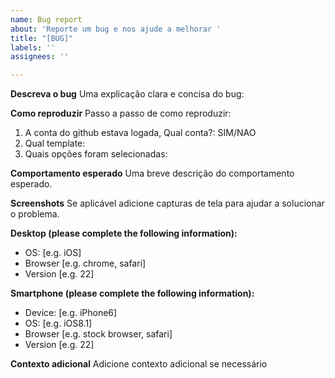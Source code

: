 ```yaml
---
name: Bug report
about: 'Reporte um bug e nos ajude a melhorar '
title: "[BUG]"
labels: ''
assignees: ''

---
```


**Descreva o bug**
Uma explicação clara e concisa do bug: 

**Como reproduzir**
Passo a passo de como reproduzir:
1. A conta do github estava logada, Qual conta?: SIM/NAO
2. Qual template:
3. Quais opções foram selecionadas:


**Comportamento esperado**
Uma breve descrição do comportamento esperado.

**Screenshots**
Se aplicável adicione capturas de tela para ajudar a solucionar o problema.

**Desktop (please complete the following information):**
 - OS: [e.g. iOS]
 - Browser [e.g. chrome, safari]
 - Version [e.g. 22]

**Smartphone (please complete the following information):**
 - Device: [e.g. iPhone6]
 - OS: [e.g. iOS8.1]
 - Browser [e.g. stock browser, safari]
 - Version [e.g. 22]

**Contexto adicional**
Adicione contexto adicional se necessário
